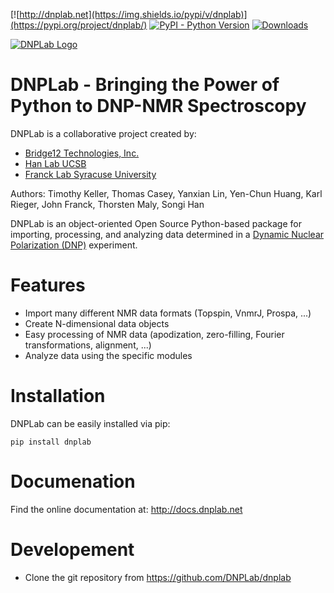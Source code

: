 [![http://dnplab.net](https://img.shields.io/pypi/v/dnplab)](https://pypi.org/project/dnplab/)
[![PyPI - Python Version](https://img.shields.io/pypi/pyversions/dnplab)](https://www.python.org/downloads/)
[![Downloads](https://pepy.tech/badge/dnplab/month)](https://pepy.tech/project/dnplab)

[![DNPLab Logo](http://dnplab.net/_static/dnpLabLogo.png)](http://dnplab.net)
# DNPLab - Bringing the Power of Python to DNP-NMR Spectroscopy

DNPLab is a collaborative project created by:
- [Bridge12 Technologies, Inc.](http://www.bridge12.com/)
- [Han Lab UCSB](https://han.chem.ucsb.edu/)
- [Franck Lab Syracuse University](https://jmfrancklab.github.io/)

Authors:
Timothy Keller, Thomas Casey, Yanxian Lin, Yen-Chun Huang, Karl Rieger, John Franck, Thorsten Maly, Songi Han


DNPLab is an object-oriented Open Source Python-based package for importing, processing, and analyzing data determined in a [Dynamic Nuclear Polarization (DNP)](https://www.bridge12.com/learn/dnp-spectroscopy/) experiment.

# Features

  - Import many different NMR data formats (Topspin, VnmrJ, Prospa, ...)
  - Create N-dimensional data objects
  - Easy processing of NMR data (apodization, zero-filling, Fourier transformations, alignment, ...)
  - Analyze data using the specific modules

# Installation

DNPLab can be easily installed via pip:

```console
pip install dnplab
```

# Documenation

Find the online documentation at: http://docs.dnplab.net

# Developement 

  - Clone the git repository from https://github.com/DNPLab/dnplab
